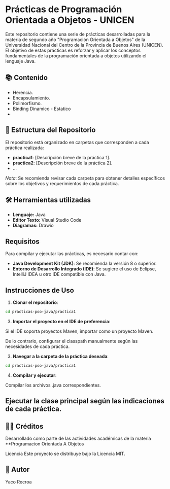 # Prácticas de Programación Orientada a Objetos - UNICEN

Este repositorio contiene una serie de prácticas desarrolladas para la materia de segundo año "Programación Orientada a Objetos" de la Universidad Nacional del Centro de la Provincia de Buenos Aires (UNICEN). El objetivo de estas prácticas es reforzar y aplicar los conceptos fundamentales de la programación orientada a objetos utilizando el lenguaje Java.

## 📚 Contenido

- Herencia.
- Encapsulamiento.
- Polimorfismo.
- Binding Dinamico - Estatico
- 

## 📁 Estructura del Repositorio

El repositorio está organizado en carpetas que corresponden a cada práctica realizada:

- **practica1**: [Descripción breve de la práctica 1].
- **practica2**: [Descripción breve de la práctica 2].
- ...

*Nota*: Se recomienda revisar cada carpeta para obtener detalles específicos sobre los objetivos y requerimientos de cada práctica.

## 🛠️ Herramientas utilizadas

- **Lenguaje:** Java
- **Editor Texto:** Visual Studio Code
- **Diagramas:** Drawio

  
## Requisitos
Para compilar y ejecutar las prácticas, es necesario contar con:

- **Java Development Kit (JDK)**: Se recomienda la versión 8 o superior.
- **Entorno de Desarrollo Integrado (IDE)**: Se sugiere el uso de Eclipse, IntelliJ IDEA u otro IDE compatible con Java.

## Instrucciones de Uso

1. **Clonar el repositorio**:

 ```bash
cd practicas-poo-java/practica1
   ```
3. **Importar el proyecto en el IDE de preferencia**:

Si el IDE soporta proyectos Maven, importar como un proyecto Maven.

De lo contrario, configurar el classpath manualmente según las necesidades de cada práctica.

3. **Navegar a la carpeta de la práctica deseada**:

 ```bash
cd practicas-poo-java/practica1
 ```
4. **Compilar y ejecutar**:

Compilar los archivos .java correspondientes.

## Ejecutar la clase principal según las indicaciones de cada práctica.


## 👨‍🏫 Créditos
Desarrollado como parte de las actividades académicas de la materia **Programacion Orientada A Objetos

Licencia
Este proyecto se distribuye bajo la Licencia MIT.

## 🦾 Autor
Yaco Recroa
